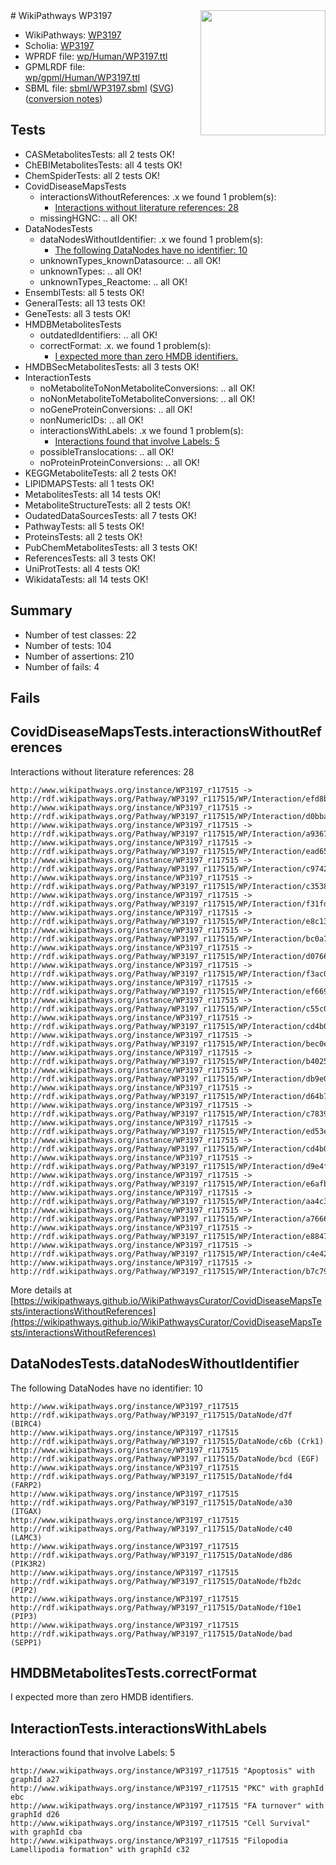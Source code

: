 <img style="float: right; width: 200px" src="../logo.png" />
# WikiPathways WP3197

* WikiPathways: [WP3197](https://identifiers.org/wikipathways:WP3197)
* Scholia: [WP3197](https://scholia.toolforge.org/wikipathways/WP3197)
* WPRDF file: [wp/Human/WP3197.ttl](../wp/Human/WP3197.ttl)
* GPMLRDF file: [wp/gpml/Human/WP3197.ttl](../wp/gpml/Human/WP3197.ttl)
* SBML file: [sbml/WP3197.sbml](../sbml/WP3197.sbml) ([SVG](../sbml/WP3197.svg)) ([conversion notes](../sbml/WP3197.txt))

## Tests
* CASMetabolitesTests: all 2 tests OK!
* ChEBIMetabolitesTests: all 4 tests OK!
* ChemSpiderTests: all 2 tests OK!
* CovidDiseaseMapsTests
    * interactionsWithoutReferences: .x we found 1 problem(s):
        * [Interactions without literature references: 28](#9701cd08)
    * missingHGNC: .. all OK!
* DataNodesTests
    * dataNodesWithoutIdentifier: .x we found 1 problem(s):
        * [The following DataNodes have no identifier: 10](#8792c490)
    * unknownTypes_knownDatasource: .. all OK!
    * unknownTypes: .. all OK!
    * unknownTypes_Reactome: .. all OK!
* EnsemblTests: all 5 tests OK!
* GeneralTests: all 13 tests OK!
* GeneTests: all 3 tests OK!
* HMDBMetabolitesTests
    * outdatedIdentifiers: .. all OK!
    * correctFormat: .x. we found 1 problem(s):
        * [I expected more than zero HMDB identifiers.](#ad154c1e)
* HMDBSecMetabolitesTests: all 3 tests OK!
* InteractionTests
    * noMetaboliteToNonMetaboliteConversions: .. all OK!
    * noNonMetaboliteToMetaboliteConversions: .. all OK!
    * noGeneProteinConversions: .. all OK!
    * nonNumericIDs: .. all OK!
    * interactionsWithLabels: .x we found 1 problem(s):
        * [Interactions found that involve Labels: 5](#630d267c)
    * possibleTranslocations: .. all OK!
    * noProteinProteinConversions: .. all OK!
* KEGGMetaboliteTests: all 2 tests OK!
* LIPIDMAPSTests: all 1 tests OK!
* MetabolitesTests: all 14 tests OK!
* MetaboliteStructureTests: all 2 tests OK!
* OudatedDataSourcesTests: all 7 tests OK!
* PathwayTests: all 5 tests OK!
* ProteinsTests: all 2 tests OK!
* PubChemMetabolitesTests: all 3 tests OK!
* ReferencesTests: all 3 tests OK!
* UniProtTests: all 4 tests OK!
* WikidataTests: all 14 tests OK!


## Summary

* Number of test classes: 22
* Number of tests: 104
* Number of assertions: 210
* Number of fails: 4

## Fails

<a name="9701cd08" />

## CovidDiseaseMapsTests.interactionsWithoutReferences

Interactions without literature references: 28
```
http://www.wikipathways.org/instance/WP3197_r117515 -> http://rdf.wikipathways.org/Pathway/WP3197_r117515/WP/Interaction/efd8b
http://www.wikipathways.org/instance/WP3197_r117515 -> http://rdf.wikipathways.org/Pathway/WP3197_r117515/WP/Interaction/d0bba
http://www.wikipathways.org/instance/WP3197_r117515 -> http://rdf.wikipathways.org/Pathway/WP3197_r117515/WP/Interaction/a9367
http://www.wikipathways.org/instance/WP3197_r117515 -> http://rdf.wikipathways.org/Pathway/WP3197_r117515/WP/Interaction/ead65
http://www.wikipathways.org/instance/WP3197_r117515 -> http://rdf.wikipathways.org/Pathway/WP3197_r117515/WP/Interaction/c9742
http://www.wikipathways.org/instance/WP3197_r117515 -> http://rdf.wikipathways.org/Pathway/WP3197_r117515/WP/Interaction/c3538
http://www.wikipathways.org/instance/WP3197_r117515 -> http://rdf.wikipathways.org/Pathway/WP3197_r117515/WP/Interaction/f31fd
http://www.wikipathways.org/instance/WP3197_r117515 -> http://rdf.wikipathways.org/Pathway/WP3197_r117515/WP/Interaction/e8c13
http://www.wikipathways.org/instance/WP3197_r117515 -> http://rdf.wikipathways.org/Pathway/WP3197_r117515/WP/Interaction/bc0a7
http://www.wikipathways.org/instance/WP3197_r117515 -> http://rdf.wikipathways.org/Pathway/WP3197_r117515/WP/Interaction/d0766
http://www.wikipathways.org/instance/WP3197_r117515 -> http://rdf.wikipathways.org/Pathway/WP3197_r117515/WP/Interaction/f3ac0
http://www.wikipathways.org/instance/WP3197_r117515 -> http://rdf.wikipathways.org/Pathway/WP3197_r117515/WP/Interaction/ef669
http://www.wikipathways.org/instance/WP3197_r117515 -> http://rdf.wikipathways.org/Pathway/WP3197_r117515/WP/Interaction/c55c0
http://www.wikipathways.org/instance/WP3197_r117515 -> http://rdf.wikipathways.org/Pathway/WP3197_r117515/WP/Interaction/cd4b0_2
http://www.wikipathways.org/instance/WP3197_r117515 -> http://rdf.wikipathways.org/Pathway/WP3197_r117515/WP/Interaction/bec0e
http://www.wikipathways.org/instance/WP3197_r117515 -> http://rdf.wikipathways.org/Pathway/WP3197_r117515/WP/Interaction/b4025
http://www.wikipathways.org/instance/WP3197_r117515 -> http://rdf.wikipathways.org/Pathway/WP3197_r117515/WP/Interaction/db9e0
http://www.wikipathways.org/instance/WP3197_r117515 -> http://rdf.wikipathways.org/Pathway/WP3197_r117515/WP/Interaction/d64b7
http://www.wikipathways.org/instance/WP3197_r117515 -> http://rdf.wikipathways.org/Pathway/WP3197_r117515/WP/Interaction/c7839
http://www.wikipathways.org/instance/WP3197_r117515 -> http://rdf.wikipathways.org/Pathway/WP3197_r117515/WP/Interaction/ed53e
http://www.wikipathways.org/instance/WP3197_r117515 -> http://rdf.wikipathways.org/Pathway/WP3197_r117515/WP/Interaction/cd4b0_1
http://www.wikipathways.org/instance/WP3197_r117515 -> http://rdf.wikipathways.org/Pathway/WP3197_r117515/WP/Interaction/d9e4f
http://www.wikipathways.org/instance/WP3197_r117515 -> http://rdf.wikipathways.org/Pathway/WP3197_r117515/WP/Interaction/e6afb
http://www.wikipathways.org/instance/WP3197_r117515 -> http://rdf.wikipathways.org/Pathway/WP3197_r117515/WP/Interaction/aa4c3
http://www.wikipathways.org/instance/WP3197_r117515 -> http://rdf.wikipathways.org/Pathway/WP3197_r117515/WP/Interaction/a7666
http://www.wikipathways.org/instance/WP3197_r117515 -> http://rdf.wikipathways.org/Pathway/WP3197_r117515/WP/Interaction/e8847
http://www.wikipathways.org/instance/WP3197_r117515 -> http://rdf.wikipathways.org/Pathway/WP3197_r117515/WP/Interaction/c4e42
http://www.wikipathways.org/instance/WP3197_r117515 -> http://rdf.wikipathways.org/Pathway/WP3197_r117515/WP/Interaction/b7c79
```

More details at [https://wikipathways.github.io/WikiPathwaysCurator/CovidDiseaseMapsTests/interactionsWithoutReferences](https://wikipathways.github.io/WikiPathwaysCurator/CovidDiseaseMapsTests/interactionsWithoutReferences)

<a name="8792c490" />

## DataNodesTests.dataNodesWithoutIdentifier

The following DataNodes have no identifier: 10
```
http://www.wikipathways.org/instance/WP3197_r117515 http://rdf.wikipathways.org/Pathway/WP3197_r117515/DataNode/d7f (BIRC4)
http://www.wikipathways.org/instance/WP3197_r117515 http://rdf.wikipathways.org/Pathway/WP3197_r117515/DataNode/c6b (Crk1)
http://www.wikipathways.org/instance/WP3197_r117515 http://rdf.wikipathways.org/Pathway/WP3197_r117515/DataNode/bcd (EGF)
http://www.wikipathways.org/instance/WP3197_r117515 http://rdf.wikipathways.org/Pathway/WP3197_r117515/DataNode/fd4 (FARP2)
http://www.wikipathways.org/instance/WP3197_r117515 http://rdf.wikipathways.org/Pathway/WP3197_r117515/DataNode/a30 (ITGAX)
http://www.wikipathways.org/instance/WP3197_r117515 http://rdf.wikipathways.org/Pathway/WP3197_r117515/DataNode/c40 (LAMC3)
http://www.wikipathways.org/instance/WP3197_r117515 http://rdf.wikipathways.org/Pathway/WP3197_r117515/DataNode/d86 (PIK3R2)
http://www.wikipathways.org/instance/WP3197_r117515 http://rdf.wikipathways.org/Pathway/WP3197_r117515/DataNode/fb2dc (PIP2)
http://www.wikipathways.org/instance/WP3197_r117515 http://rdf.wikipathways.org/Pathway/WP3197_r117515/DataNode/f10e1 (PIP3)
http://www.wikipathways.org/instance/WP3197_r117515 http://rdf.wikipathways.org/Pathway/WP3197_r117515/DataNode/bad (SEPP1)
```

<a name="ad154c1e" />

## HMDBMetabolitesTests.correctFormat

I expected more than zero HMDB identifiers.
<a name="630d267c" />

## InteractionTests.interactionsWithLabels

Interactions found that involve Labels: 5
```
http://www.wikipathways.org/instance/WP3197_r117515 "Apoptosis" with graphId a27
http://www.wikipathways.org/instance/WP3197_r117515 "PKC" with graphId ebc
http://www.wikipathways.org/instance/WP3197_r117515 "FA turnover" with graphId d26
http://www.wikipathways.org/instance/WP3197_r117515 "Cell Survival" with graphId cba
http://www.wikipathways.org/instance/WP3197_r117515 "Filopodia Lamellipodia formation" with graphId c32
```

